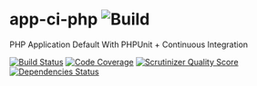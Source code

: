 app-ci-php ![Build](https://www.codeship.io/projects/1c5b4a20-6a4d-0131-871d-028025c7ec0d/status)
=============================================================

PHP Application Default With PHPUnit + Continuous Integration 

[![Build Status](https://travis-ci.org/plastic/app-ci-php.png?branch=master)](https://travis-ci.org/plastic/app-ci-php)
[![Code Coverage](https://scrutinizer-ci.com/g/plastic/app-ci-php/badges/coverage.png?s=b63b400e6f3d1a9892a331ec53a02e7982828741)](https://scrutinizer-ci.com/g/plastic/app-ci-php/)
[![Scrutinizer Quality Score](https://scrutinizer-ci.com/g/plastic/app-ci-php/badges/quality-score.png?s=28ece000f83264fd2b5f46c368867baf17e42aad)](https://scrutinizer-ci.com/g/plastic/app-ci-php/)
[![Dependencies Status](https://depending.in/plastic/app-ci-php.png)](http://depending.in/plastic/app-ci-php)
